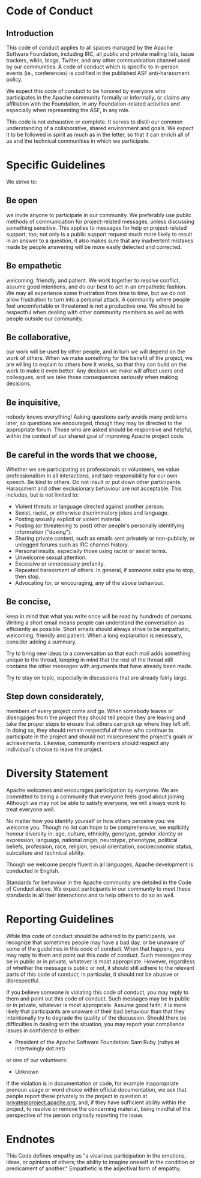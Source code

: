 # Code of Conduct

## Introduction

This code of conduct applies to all spaces managed by the Apache Software Foundation, including IRC, all public and
private mailing lists, issue trackers, wikis, blogs, Twitter, and any other communication channel used by our
communities. A code of conduct which is specific to in-person events (ie., conferences) is codified in the published ASF
anti-harassment policy.

We expect this code of conduct to be honored by everyone who participates in the Apache community formally or
informally, or claims any affiliation with the Foundation, in any Foundation-related activities and especially when
representing the ASF, in any role.

This code is not exhaustive or complete. It serves to distill our common understanding of a collaborative, shared
environment and goals. We expect it to be followed in spirit as much as in the letter, so that it can enrich all of us
and the technical communities in which we participate.

# Specific Guidelines

We strive to:

## **Be open**

we invite anyone to participate in our community. We preferably use public methods of communication for project-related
messages, unless discussing something sensitive. This applies to messages for help or project-related support, too; not
only is a public support request much more likely to result in an answer to a question, it also makes sure that any
inadvertent mistakes made by people answering will be more easily detected and corrected.

## **Be empathetic**

welcoming, friendly, and patient. We work together to resolve conflict, assume good intentions, and do our best to act
in an empathetic fashion. We may all experience some frustration from time to time, but we do not allow frustration to
turn into a personal attack. A community where people feel uncomfortable or threatened is not a productive one. We
should be respectful when dealing with other community members as well as with people outside our community.

## **Be collaborative**,

our work will be used by other people, and in turn we will depend on the work of others. When we make something for the
benefit of the project, we are willing to explain to others how it works, so that they can build on the work to make it
even better. Any decision we make will affect users and colleagues, and we take those consequences seriously when making
decisions.

## **Be inquisitive**,

nobody knows everything! Asking questions early avoids many problems later, so questions are encouraged, though they may
be directed to the appropriate forum. Those who are asked should be responsive and helpful, within the context of our
shared goal of improving Apache project code.

## **Be careful in the words that we choose**,

Whether we are participating as professionals or volunteers, we value professionalism in all interactions, and take
responsibility for our own speech. Be kind to others. Do not insult or put down other participants. Harassment and other
exclusionary behaviour are not acceptable. This includes, but is not limited to:

* Violent threats or language directed against another person.
* Sexist, racist, or otherwise discriminatory jokes and language.
* Posting sexually explicit or violent material.
* Posting (or threatening to post) other people's personally identifying information ("doxing").
* Sharing private content, such as emails sent privately or non-publicly, or unlogged forums such as IRC channel
  history.
* Personal insults, especially those using racist or sexist terms.
* Unwelcome sexual attention.
* Excessive or unnecessary profanity.
* Repeated harassment of others. In general, if someone asks you to stop, then stop.
* Advocating for, or encouraging, any of the above behaviour.

## **Be concise**,

keep in mind that what you write once will be read by hundreds of persons. Writing a short email means people can
understand the conversation as efficiently as possible. Short emails should always strive to be empathetic, welcoming,
friendly and patient. When a long explanation is necessary, consider adding a summary.

Try to bring new ideas to a conversation so that each mail adds something unique to the thread, keeping in mind that the
rest of the thread still contains the other messages with arguments that have already been made.

Try to stay on topic, especially in discussions that are already fairly large.

## **Step down considerately**,

members of every project come and go. When somebody leaves or disengages from the project they should tell people they
are leaving and take the proper steps to ensure that others can pick up where they left off. In doing so, they should
remain respectful of those who continue to participate in the project and should not misrepresent the project's goals or
achievements. Likewise, community members should respect any individual's choice to leave the project.

# Diversity Statement

Apache welcomes and encourages participation by everyone. We are committed to being a community that everyone feels good
about joining. Although we may not be able to satisfy everyone, we will always work to treat everyone well.

No matter how you identify yourself or how others perceive you: we welcome you. Though no list can hope to be
comprehensive, we explicitly honour diversity in: age, culture, ethnicity, genotype, gender identity or expression,
language, national origin, neurotype, phenotype, political beliefs, profession, race, religion, sexual orientation,
socioeconomic status, subculture and technical ability.

Though we welcome people fluent in all languages, Apache development is conducted in English.

Standards for behaviour in the Apache community are detailed in the Code of Conduct above. We expect participants in our
community to meet these standards in all their interactions and to help others to do so as well.

# Reporting Guidelines

While this code of conduct should be adhered to by participants, we recognize that sometimes people may have a bad day,
or be unaware of some of the guidelines in this code of conduct. When that happens, you may reply to them and point out
this code of conduct. Such messages may be in public or in private, whatever is most appropriate. However, regardless of
whether the message is public or not, it should still adhere to the relevant parts of this code of conduct; in
particular, it should not be abusive or disrespectful.

If you believe someone is violating this code of conduct, you may reply to them and point out this code of conduct. Such
messages may be in public or in private, whatever is most appropriate. Assume good faith; it is more likely that
participants are unaware of their bad behaviour than that they intentionally try to degrade the quality of the
discussion. Should there be difficulties in dealing with the situation, you may report your compliance issues in
confidence to either:

* President of the Apache Software Foundation: Sam Ruby (rubys at intertwingly dot net)

or one of our volunteers:

* Unknown

If the violation is in documentation or code, for example inappropriate pronoun usage or word choice within official
documentation, we ask that people report these privately to the project in question at private@project.apache.org, and,
if they have sufficient ability within the project, to resolve or remove the concerning material, being mindful of the
perspective of the person originally reporting the issue.

# Endnotes

This Code defines empathy as "a vicarious participation in the emotions, ideas, or opinions of others; the ability to
imagine oneself in the condition or predicament of another." Empathetic is the adjectival form of empathy.
